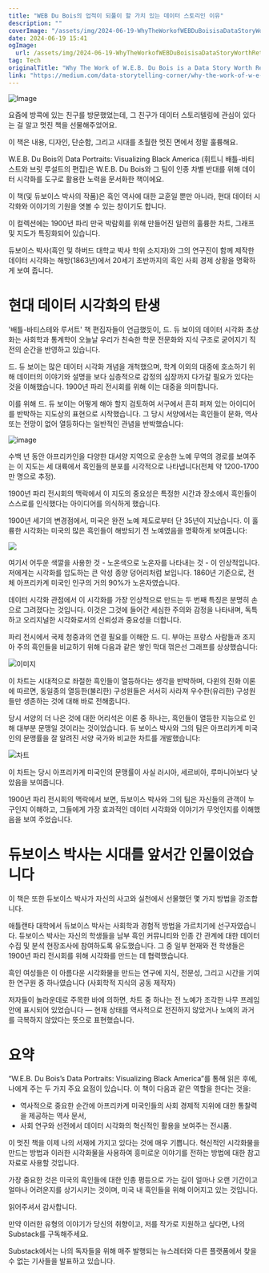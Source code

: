 ```yaml
---
title: "WEB Du Bois의 업적이 되풀이 할 가치 있는 데이터 스토리인 이유"
description: ""
coverImage: "/assets/img/2024-06-19-WhyTheWorkofWEBDuBoisisaDataStoryWorthRetelling_0.png"
date: 2024-06-19 15:41
ogImage: 
  url: /assets/img/2024-06-19-WhyTheWorkofWEBDuBoisisaDataStoryWorthRetelling_0.png
tag: Tech
originalTitle: "Why The Work of W.E.B. Du Bois is a Data Story Worth Retelling"
link: "https://medium.com/data-storytelling-corner/why-the-work-of-w-e-b-du-bois-is-a-data-story-worth-retelling-9009f51a0f25"
---
```



![Image](/assets/img/2024-06-19-WhyTheWorkofWEBDuBoisisaDataStoryWorthRetelling_0.png)

요즘에 방콕에 있는 친구를 방문했었는데, 그 친구가 데이터 스토리텔링에 관심이 있다는 걸 알고 멋진 책을 선물해주었어요.

이 책은 내용, 디자인, 단순함, 그리고 시대를 초월한 멋진 면에서 정말 훌륭해요.

W.E.B. Du Bois의 Data Portraits: Visualizing Black America (휘트니 배틀-바티스트와 브릿 루설트의 편집)은 W.E.B. Du Bois와 그 팀이 인종 차별 반대를 위해 데이터 시각화를 도구로 활용한 노력을 문서화한 책이에요.

<div class="content-ad"></div>

이 책(및 듀보이스 박사의 작품)은 흑인 역사에 대한 교훈일 뿐만 아니라, 현대 데이터 시각화와 이야기의 기원을 엿볼 수 있는 창이기도 합니다.

이 컬렉션에는 1900년 파리 만국 박람회를 위해 만들어진 일련의 훌륭한 차트, 그래프 및 지도가 특징화되어 있습니다.

듀보이스 박사(흑인 및 하버드 대학교 박사 학위 소지자)와 그의 연구진이 함께 제작한 데이터 시각화는 해방(1863년)에서 20세기 초반까지의 흑인 사회 경제 상황을 명확하게 보여 줍니다.

# 현대 데이터 시각화의 탄생

<div class="content-ad"></div>

'배틀-바티스테와 루서트' 책 편집자들이 언급했듯이, 드. 듀 보이의 데이터 시각화 초상화는 사회학과 통계학이 오늘날 우리가 친숙한 학문 전문화와 지식 구조로 굳어지기 직전의 순간을 반영하고 있습니다.

드. 듀 보이는 많은 데이터 시각화 개념을 개척했으며, 학계 이외의 대중에 호소하기 위해 데이터의 이야기와 설명을 보다 심층적으로 감정의 심장까지 다가갈 필요가 있다는 것을 이해했습니다. 1900년 파리 전시회를 위해 이는 대중을 의미합니다.

이를 위해 드. 듀 보이는 어떻게 해야 할지 검토하여 서구에서 흔히 퍼져 있는 아이디어를 반박하는 지도상의 표현으로 시작했습니다. 그 당시 서양에서는 흑인들이 문화, 역사 또는 전망이 없어 열등하다는 일반적인 관념을 반박했습니다:

![image](/assets/img/2024-06-19-WhyTheWorkofWEBDuBoisisaDataStoryWorthRetelling_1.png)

<div class="content-ad"></div>

수백 년 동안 아프리카인을 다양한 대서양 지역으로 운송한 노예 무역의 경로를 보여주는 이 지도는 세 대륙에서 흑인들의 분포를 시각적으로 나타냅니다(전체 약 1200-1700만 명으로 추정).

1900년 파리 전시회의 맥락에서 이 지도의 중요성은 특정한 시간과 장소에서 흑인들이 스스로를 인식했다는 아이디어를 의식하게 했습니다.

1900년 세기의 변경점에서, 미국은 완전 노예 제도로부터 단 35년이 지났습니다. 이 훌륭한 시각화는 미국의 많은 흑인들이 해방되기 전 노예였음을 명확하게 보여줍니다:

![](/assets/img/2024-06-19-WhyTheWorkofWEBDuBoisisaDataStoryWorthRetelling_2.png)

<div class="content-ad"></div>

여기서 어두운 색깔을 사용한 것 - 노온색으로 노온자를 나타내는 것 - 이 인상적입니다. 저에게는 시각화를 압도하는 큰 악성 종양 덩어리처럼 보입니다. 1860년 기준으로, 전체 아프리카계 미국인 인구의 거의 90%가 노온자였습니다.

데이터 시각화 관점에서 이 시각화를 가장 인상적으로 만드는 두 번째 특징은 분명히 손으로 그려졌다는 것입니다. 이것은 그것에 들어간 세심한 주의와 감정을 나타내며, 독특하고 오리지널한 시각화로서의 신뢰성과 중요성을 더합니다.

파리 전시에서 국제 청중과의 연결 필요를 이해한 드. 디. 부아는 프랑스 사람들과 조지아 주의 흑인들을 비교하기 위해 다음과 같은 쌓인 막대 꺾은선 그래프를 상상했습니다:

![이미지](/assets/img/2024-06-19-WhyTheWorkofWEBDuBoisisaDataStoryWorthRetelling_3.png)

<div class="content-ad"></div>

이 차트는 시대적으로 좌절한 흑인들이 열등하다는 생각을 반박하며, 다윈의 진화 이론에 따르면, 동일종의 열등한(불리한) 구성원들은 서서히 사라져 우수한(유리한) 구성원들만 생존하는 것에 대해 바로 전해줍니다.

당시 서양의 더 나은 것에 대한 어리석은 이론 중 하나는, 흑인들이 열등한 지능으로 인해 대부분 문맹일 것이라는 것이었습니다. 듀 보이스 박사와 그의 팀은 아프리카계 미국인의 문맹률을 잘 알려진 서양 국가와 비교한 차트를 개발했습니다:

![차트](/assets/img/2024-06-19-WhyTheWorkofWEBDuBoisisaDataStoryWorthRetelling_4.png)

이 차트는 당시 아프리카계 미국인의 문맹률이 사실 러시아, 세르비아, 루마니아보다 낮았음을 보여줍니다.

<div class="content-ad"></div>

1900년 파리 전시회의 맥락에서 보면, 듀보이스 박사와 그의 팀은 자신들의 관객이 누구인지 이해하고, 그들에게 가장 효과적인 데이터 시각화와 이야기가 무엇인지를 이해했음을 보여 주었습니다.

# 듀보이스 박사는 시대를 앞서간 인물이었습니다

이 책은 또한 듀보이스 박사가 자신의 사고와 실천에서 선물했던 몇 가지 방법을 강조합니다.

애틀랜타 대학에서 듀보이스 박사는 사회학과 경험적 방법을 가르치기에 선구자였습니다. 듀보이스 박사는 자신의 학생들을 남부 흑인 커뮤니티와 인종 간 관계에 대한 데이터 수집 및 분석 현장조사에 참여하도록 유도했습니다. 그 중 일부 현재와 전 학생들은 1900년 파리 전시회를 위해 시각화를 만드는 데 협력했습니다.

<div class="content-ad"></div>

흑인 여성들은 이 아름다운 시각화물을 만드는 연구에 지식, 전문성, 그리고 시간을 기여한 연구원 중 하나였습니다 (사회학적 지식의 공동 제작자)

저자들이 놀라운데로 주목한 바에 의하면, 차트 중 하나는 전 노예가 조각한 나무 프레임 안에 표시되어 있었습니다 — 현재 상태를 역사적으로 전진하지 않았거나 노예의 과거를 극복하지 않았다는 뜻으로 표현했습니다.

# 요약

“W.E.B. Du Bois’s Data Portraits: Visualizing Black America”를 통해 읽은 후에, 나에게 주는 두 가지 주요 요점이 있습니다. 이 책이 다음과 같은 역할을 한다는 것을:

<div class="content-ad"></div>

- 역사적으로 중요한 순간에 아프리카계 미국인들의 사회 경제적 지위에 대한 통찰력을 제공하는 역사 문서,
- 사회 연구와 선전에서 데이터 시각화의 혁신적인 활용을 보여주는 전시품.

이 멋진 책을 이제 나의 서재에 가지고 있다는 것에 매우 기쁩니다. 혁신적인 시각화물을 만드는 방법과 이러한 시각화물을 사용하여 흥미로운 이야기를 전하는 방법에 대한 참고 자료로 사용할 것입니다.

가장 중요한 것은 미국의 흑인들에 대한 인종 평등으로 가는 길이 얼마나 오랜 기간이고 얼마나 어려운지를 상기시키는 것이며, 미국 내 흑인들을 위해 이어지고 있는 것입니다.

읽어주셔서 감사합니다.

<div class="content-ad"></div>

만약 이러한 유형의 이야기가 당신의 취향이고, 저를 작가로 지원하고 싶다면, 나의 Substack를 구독해주세요.

Substack에서는 나의 독자들을 위해 매주 발행되는 뉴스레터와 다른 플랫폼에서 찾을 수 없는 기사들을 발표하고 있습니다.